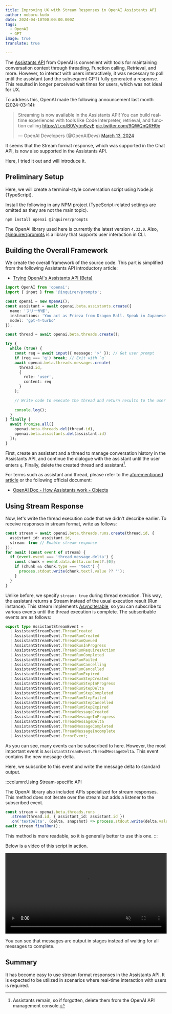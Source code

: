 ```yaml
---
title: Improving UX with Stream Responses in OpenAI Assistants API
author: noboru-kudo
date: 2024-04-10T00:00:00.000Z
tags:
  - OpenAI
  - GPT
image: true
translate: true

---
```





The [Assistants API](https://platform.openai.com/docs/assistants/overview) from OpenAI is convenient with tools for maintaining conversation context through threading, Function calling, Retrieval, and more. However, to interact with users interactively, it was necessary to poll until the assistant (and the subsequent GPT) fully generated a response. This resulted in longer perceived wait times for users, which was not ideal for UX.

To address this, OpenAI made the following announcement last month (2024-03-14):

<blockquote class="twitter-tweet"><p lang="en" dir="ltr">Streaming is now available in the Assistants API! You can build real-time experiences with tools like Code Interpreter, retrieval, and function calling.<a href="https://t.co/B0Vytm6zyE">https://t.co/B0Vytm6zyE</a> <a href="https://t.co/9QWQnQRH9x">pic.twitter.com/9QWQnQRH9x</a></p>&mdash; OpenAI Developers (@OpenAIDevs) <a href="https://twitter.com/OpenAIDevs/status/1768018196651802850?ref_src=twsrc%5Etfw">March 13, 2024</a></blockquote> <script async src="https://platform.twitter.com/widgets.js" charset="utf-8"></script>

It seems that the Stream format response, which was supported in the Chat API, is now also supported in the Assistants API.

Here, I tried it out and will introduce it.

## Preliminary Setup

Here, we will create a terminal-style conversation script using Node.js (TypeScript).

Install the following in any NPM project (TypeScript-related settings are omitted as they are not the main topic).

```shell
npm install openai @inquirer/prompts
```

The OpenAI library used here is currently the latest version `4.33.0`.
Also, [@inquirer/prompts](https://www.npmjs.com/package/@inquirer/prompts) is a library that supports user interaction in CLI.

## Building the Overall Framework

We create the overall framework of the source code.
This part is simplified from the following Assistants API introductory article:

- [Trying OpenAI's Assistants API (Beta)](/blogs/2023/11/08/openai-assistants-api-intro/)

```typescript
import OpenAI from 'openai';
import { input } from '@inquirer/prompts';

const openai = new OpenAI();
const assistant = await openai.beta.assistants.create({
  name: 'フリーザ様',
  instructions: 'You act as Frieza from Dragon Ball. Speak in Japanese',
  model: 'gpt-4-turbo'
});

const thread = await openai.beta.threads.create();

try {
  while (true) {
    const req = await input({ message: '>' }); // Get user prompt
    if (req === 'q') break; // Exit with `q`
    await openai.beta.threads.messages.create(
      thread.id,
      {
        role: 'user',
        content: req
      }
    );

    // Write code to execute the thread and return results to the user
    
    console.log();
  }
} finally {
  await Promise.all([
    openai.beta.threads.del(thread.id), 
    openai.beta.assistants.del(assistant.id)
  ]);
}
```

First, create an assistant and a thread to manage conversation history in the Assistants API, and continue the dialogue with the assistant until the user enters `q`. Finally, delete the created thread and assistant[^1].

[^1]: Assistants remain, so if forgotten, delete them from the OpenAI API management console.

For terms such as assistant and thread, please refer to the [aforementioned article](/blogs/2023/11/08/openai-assistants-api-intro/) or the following official document:

- [OpenAI Doc - How Assistants work - Objects](https://platform.openai.com/docs/assistants/how-it-works/objects)

## Using Stream Response

Now, let's write the thread execution code that we didn't describe earlier.
To receive responses in stream format, write as follows:

```typescript
const stream = await openai.beta.threads.runs.create(thread.id, {
  assistant_id: assistant.id,
  stream: true // Enable stream response
});
for await (const event of stream) {
  if (event.event === 'thread.message.delta') {
    const chunk = event.data.delta.content?.[0];
    if (chunk && chunk.type === 'text') {
      process.stdout.write(chunk.text?.value ?? '');
    }
  }
}
```

Unlike before, we specify `stream: true` during thread execution.
This way, the assistant returns a Stream instead of the usual execution result (Run instance).
This stream implements [AsyncIterable](https://developer.mozilla.org/en-US/docs/Web/JavaScript/Reference/Global_Objects/AsyncIterator), so you can subscribe to various events until the thread execution is complete.
The subscribable events are as follows:

```typescript
export type AssistantStreamEvent =
  | AssistantStreamEvent.ThreadCreated
  | AssistantStreamEvent.ThreadRunCreated
  | AssistantStreamEvent.ThreadRunQueued
  | AssistantStreamEvent.ThreadRunInProgress
  | AssistantStreamEvent.ThreadRunRequiresAction
  | AssistantStreamEvent.ThreadRunCompleted
  | AssistantStreamEvent.ThreadRunFailed
  | AssistantStreamEvent.ThreadRunCancelling
  | AssistantStreamEvent.ThreadRunCancelled
  | AssistantStreamEvent.ThreadRunExpired
  | AssistantStreamEvent.ThreadRunStepCreated
  | AssistantStreamEvent.ThreadRunStepInProgress
  | AssistantStreamEvent.ThreadRunStepDelta
  | AssistantStreamEvent.ThreadRunStepCompleted
  | AssistantStreamEvent.ThreadRunStepFailed
  | AssistantStreamEvent.ThreadRunStepCancelled
  | AssistantStreamEvent.ThreadRunStepExpired
  | AssistantStreamEvent.ThreadMessageCreated
  | AssistantStreamEvent.ThreadMessageInProgress
  | AssistantStreamEvent.ThreadMessageDelta
  | AssistantStreamEvent.ThreadMessageCompleted
  | AssistantStreamEvent.ThreadMessageIncomplete
  | AssistantStreamEvent.ErrorEvent;
```

As you can see, many events can be subscribed to here.
However, the most important event is `AssistantStreamEvent.ThreadMessageDelta`.
This event contains the new message delta.

Here, we subscribe to this event and write the message delta to standard output.

:::column:Using Stream-specific API

The OpenAI library also included APIs specialized for stream responses.
This method does not iterate over the stream but adds a listener to the subscribed event.

```typescript
const stream = openai.beta.threads.runs
  .stream(thread.id, { assistant_id: assistant.id })
  .on('textDelta', (delta, snapshot) => process.stdout.write(delta.value ?? ''));
await stream.finalRun();
```

This method is more readable, so it is generally better to use this one.
:::

Below is a video of this script in action.

<div class="mb-5">
<a href="https://gyazo.com/a1a13b587a8f0cf0117328a1503fc98c">
<video width="100%" autoplay muted loop playsinline controls>
<source src="https://i.gyazo.com/a1a13b587a8f0cf0117328a1503fc98c.mp4" type="video/mp4"/>
</video>
</a>
</div>

You can see that messages are output in stages instead of waiting for all messages to complete.

## Summary

It has become easy to use stream format responses in the Assistants API.
It is expected to be utilized in scenarios where real-time interaction with users is required.
